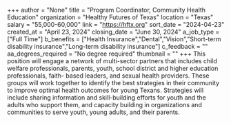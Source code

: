 +++
author = "None"
title = "Program Coordinator, Community Health Education"
organization = "Healthy Futures of Texas"
location = "Texas"
salary = "55,000-60,000"
link = "https://hftx.org"
sort_date = "2024-04-23"
created_at = "April 23, 2024"
closing_date = "June 30, 2024"
a_job_type = ["Full Time"]
b_benefits = ["Health Insurance","Dental","Vision","Short-term disability insurance","Long-term disability insurance"]
c_feedback = ""
aa_degrees_required = "No degree required"
thumbnail = ""
+++
This position will engage a network of multi-sector partners that includes child welfare professionals, parents, youth, school district and higher education professionals, faith- based leaders, and sexual health providers. These groups will work together to identify the best strategies in their community to improve optimal health outcomes for young Texans. Strategies will include sharing information and skill-building efforts for youth and the adults who support them, and capacity building in organizations and communities to serve youth, young adults, and their parents.